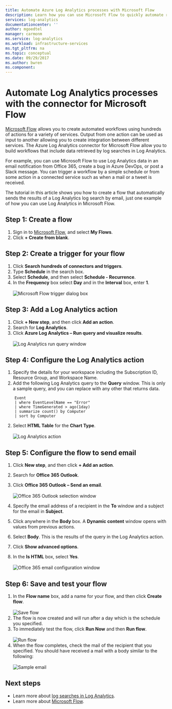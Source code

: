 ```yaml
---
title: Automate Azure Log Analytics processes with Microsoft Flow
description: Learn how you can use Microsoft Flow to quickly automate repeatable processes by using the Azure Log Analytics connector.
services: log-analytics
documentationcenter: ''
author: mgoedtel
manager: carmonm
ms.service: log-analytics
ms.workload: infrastructure-services
ms.tgt_pltfrm: na
ms.topic: conceptual
ms.date: 09/29/2017
ms.author: bwren
ms.component: 
---
```


# Automate Log Analytics processes with the connector for Microsoft Flow
[Microsoft Flow](https://ms.flow.microsoft.com) allows you to create automated workflows using hundreds of actions for a variety of services. Output from one action can be used as input to another allowing you to create integration between different services.  The Azure Log Analytics connector for Microsoft Flow allow you to build workflows that include data retrieved by log searches in Log Analytics.

For example, you can use Microsoft Flow to use Log Analytics data in an email notification from Office 365, create a bug in Azure DevOps, or post a Slack message.  You can trigger a workflow by a simple schedule or from some action in a connected service such as when a mail or a tweet is received.  

The tutorial in this article shows you how to create a flow that automatically sends the results of a Log Analytics log search by email, just one example of how you can use Log Analytics in Microsoft Flow. 


## Step 1: Create a flow
1. Sign in to [Microsoft Flow](https://flow.microsoft.com), and select **My Flows**.
2. Click **+ Create from blank**.

## Step 2: Create a trigger for your flow
1. Click **Search hundreds of connectors and triggers**.
2. Type **Schedule** in the search box.
3. Select **Schedule**, and then select **Schedule - Recurrence**.
4. In the **Frequency** box select **Day** and in the **Interval** box, enter **1**.<br><br>![Microsoft Flow trigger dialog box](media/log-analytics-flow-tutorial/flow01.png)


## Step 3: Add a Log Analytics action
1. Click **+ New step**, and then click **Add an action**.
2. Search for **Log Analytics**.
3. Click **Azure Log Analytics – Run query and visualize results**.<br><br>![Log Analytics run query window](media/log-analytics-flow-tutorial/flow02.png)

## Step 4: Configure the Log Analytics action

1. Specify the details for your workspace including the Subscription ID, Resource Group, and Workspace Name.
2. Add the following Log Analytics query to the **Query** window.  This is only a sample query, and you can replace with any other that returns data.
```
	Event
	| where EventLevelName == "Error" 
	| where TimeGenerated > ago(1day)
	| summarize count() by Computer
	| sort by Computer
```

2. Select **HTML Table** for the **Chart Type**.<br><br>![Log Analytics action](media/log-analytics-flow-tutorial/flow03.png)

## Step 5: Configure the flow to send email

1. Click **New step**, and then click **+ Add an action**.
2. Search for **Office 365 Outlook**.
3. Click **Office 365 Outlook – Send an email**.<br><br>![Office 365 Outlook selection window](media/log-analytics-flow-tutorial/flow04.png)

4. Specify the email address of a recipient in the **To** window and a subject for the email in **Subject**.
5. Click anywhere in the **Body** box.  A **Dynamic content** window opens with values from previous actions.  
6. Select **Body**.  This is the results of the query in the Log Analytics action.
6. Click **Show advanced options**.
7. In the **Is HTML** box, select **Yes**.<br><br>![Office 365 email configuration window](media/log-analytics-flow-tutorial/flow05.png)

## Step 6: Save and test your flow
1. In the **Flow name** box, add a name for your flow, and then click **Create flow**.<br><br>![Save flow](media/log-analytics-flow-tutorial/flow06.png)
2. The flow is now created and will run after a day which is the schedule you specified. 
3. To immediately test the flow, click **Run Now** and then **Run flow**.<br><br>![Run flow](media/log-analytics-flow-tutorial/flow07.png)
3. When the flow completes, check the mail of the recipient that you specified.  You should have received a mail with a body similar to the following:<br><br>![Sample email](media/log-analytics-flow-tutorial/flow08.png)


## Next steps

- Learn more about [log searches in Log Analytics](log-analytics-queries.md).
- Learn more about [Microsoft Flow](https://ms.flow.microsoft.com).



